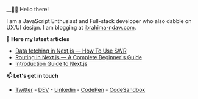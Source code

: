 __👋🏾 Hello there!

I am a JavaScript Enthusiast and Full-stack developer who also dabble on UX/UI design. I am blogging at [ibrahima-ndaw.com](https://www.ibrahima-ndaw.com/).

__📝 Here my latest articles__

- [Data fetching in Next.js — How To Use SWR](https://www.ibrahima-ndaw.com/blog/data-fetching-in-nextjs-using-useswr/)
- [Routing in Next.js — A Complete Beginner's Guide](https://www.ibrahima-ndaw.com/blog/routing-in-nextjs/)
- [Introduction Guide to Next.js](https://www.ibrahima-ndaw.com/)

__📫 Let's get in touch__

- [Twitter](https://twitter.com/ibrahima92_) - [DEV](https://dev.to/ibrahima92) - [Linkedin](https://www.linkedin.com/in/ibrahima-ndaw/) - [CodePen](https://codepen.io/ibrahima92) - [CodeSandbox](https://codesandbox.io/u/ibrahima92)
